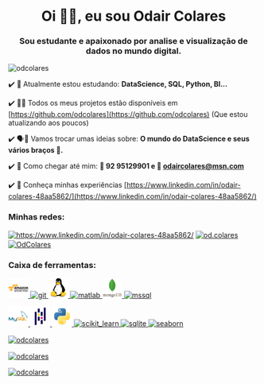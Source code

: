 <h1 align="center">Oi 👋😅, eu sou Odair Colares</h1>
<h3 align="center">Sou estudante e apaixonado por analise e visualização de dados no mundo digital.</h3>

<p align="left"> <img src="https://komarev.com/ghpvc/?username=odcolares&label=Profile%20views&color=0e75b6&style=flat" alt="odcolares" /> </p>

✔️ 🌱 Atualmente estou estudando: **DataScience, SQL, Python, BI...**

✔️ 👨‍💻 Todos os meus projetos estão disponíveis em [https://github.com/odcolares](https://github.com/odcolares) (Que estou atualizando aos poucos)

✔️ 🗣️📢 Vamos trocar umas ideias sobre: **O mundo do DataScience e seus vários braços 🤯.**

✔️ 🎯 Como chegar até mim: **🤳 92 95129901 e 📧 odaircolares@msn.com**

✔️ 📄 Conheça minhas experiências [https://www.linkedin.com/in/odair-colares-48aa5862/](https://www.linkedin.com/in/odair-colares-48aa5862/)

<h3 align="left">Minhas redes:</h3>
<p align="left">
<a href="https://linkedin.com/in/https://www.linkedin.com/in/odair-colares-48aa5862/" target="blank"><img align="center" src="https://raw.githubusercontent.com/rahuldkjain/github-profile-readme-generator/master/src/images/icons/Social/linked-in-alt.svg" alt="https://www.linkedin.com/in/odair-colares-48aa5862/" height="30" width="40" /></a>
<a href="https://fb.com/od.colares" target="blank"><img align="center" src="https://raw.githubusercontent.com/rahuldkjain/github-profile-readme-generator/master/src/images/icons/Social/facebook.svg" alt="od.colares" height="30" width="40" /></a>
<a href="https://discord.gg/OdColares" target="blank"><img align="center" src="https://raw.githubusercontent.com/rahuldkjain/github-profile-readme-generator/master/src/images/icons/Social/discord.svg" alt="OdColares" height="30" width="40" /></a>
</p>

<h3 align="left">Caixa de ferramentas:</h3>
<p align="left"> <a href="https://aws.amazon.com" target="_blank" rel="noreferrer"> <img src="https://raw.githubusercontent.com/devicons/devicon/master/icons/amazonwebservices/amazonwebservices-original-wordmark.svg" alt="aws" width="40" height="40"/> </a> <a href="https://git-scm.com/" target="_blank" rel="noreferrer"> <img src="https://www.vectorlogo.zone/logos/git-scm/git-scm-icon.svg" alt="git" width="40" height="40"/> </a> <a href="https://www.linux.org/" target="_blank" rel="noreferrer"> <img src="https://raw.githubusercontent.com/devicons/devicon/master/icons/linux/linux-original.svg" alt="linux" width="40" height="40"/> </a> <a href="https://www.mathworks.com/" target="_blank" rel="noreferrer"> <img src="https://upload.wikimedia.org/wikipedia/commons/2/21/Matlab_Logo.png" alt="matlab" width="40" height="40"/> </a> <a href="https://www.mongodb.com/" target="_blank" rel="noreferrer"> <img src="https://raw.githubusercontent.com/devicons/devicon/master/icons/mongodb/mongodb-original-wordmark.svg" alt="mongodb" width="40" height="40"/> </a> <a href="https://www.microsoft.com/en-us/sql-server" target="_blank" rel="noreferrer"> <img src="https://www.svgrepo.com/show/303229/microsoft-sql-server-logo.svg" alt="mssql" width="40" height="40"/></p> </a> <a href="https://www.mysql.com/" target="_blank" rel="noreferrer"> <img src="https://raw.githubusercontent.com/devicons/devicon/master/icons/mysql/mysql-original-wordmark.svg" alt="mysql" width="40" height="40"/> </a> <a href="https://pandas.pydata.org/" target="_blank" rel="noreferrer"> <img src="https://raw.githubusercontent.com/devicons/devicon/2ae2a900d2f041da66e950e4d48052658d850630/icons/pandas/pandas-original.svg" alt="pandas" width="40" height="40"/> </a> <a href="https://www.python.org" target="_blank" rel="noreferrer"> <img src="https://raw.githubusercontent.com/devicons/devicon/master/icons/python/python-original.svg" alt="python" width="40" height="40"/> </a> <a href="https://scikit-learn.org/" target="_blank" rel="noreferrer"> <img src="https://upload.wikimedia.org/wikipedia/commons/0/05/Scikit_learn_logo_small.svg" alt="scikit_learn" width="40" height="40"/> </a> <a href="https://www.sqlite.org/" target="_blank" rel="noreferrer"> <img src="https://www.vectorlogo.zone/logos/sqlite/sqlite-icon.svg" alt="sqlite" width="40" height="40"/> </a> <a href="https://seaborn.pydata.org/" target="_blank" rel="noreferrer"> <img src="https://seaborn.pydata.org/_images/logo-mark-lightbg.svg" alt="seaborn" width="40" height="40"/></p>

<p><img align="center" src="https://github-readme-stats.vercel.app/api/top-langs?username=odcolares&show_icons=true&locale=en&layout=compact" alt="odcolares" /></p>

<p><img align="center" src="https://github-readme-stats.vercel.app/api?username=odcolares&show_icons=true&locale=en" alt="odcolares" /></p>

<p><img align="center" src="https://github-readme-streak-stats.herokuapp.com/?user=odcolares&" alt="odcolares" /></p>

